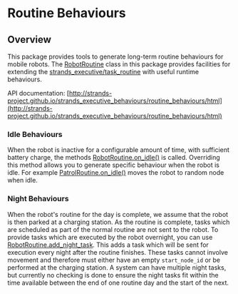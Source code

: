 # Routine Behaviours

## Overview

This package provides tools to generate long-term routine behaviours for mobile robots. The [RobotRoutine](http://strands-project.github.io/strands_executive_behaviours/routine_behaviours/html/classroutine__behaviours_1_1robot__routine_1_1RobotRoutine.html) class in this package provides facilities for extending the [strands_executive/task_routine](https://github.com/strands-project/strands_executive/blob/hydro-release/README.md#creating-a-routine) with useful runtime behaviours. 

API documentation: [http://strands-project.github.io/strands_executive_behaviours/routine_behaviours/html](http://strands-project.github.io/strands_executive_behaviours/routine_behaviours/html)

### Idle Behaviours 

When the robot is inactive for a configurable amount of time, with sufficient battery charge, the methods [RobotRoutine.on_idle()](http://strands-project.github.io/strands_executive_behaviours/routine_behaviours/html/classroutine__behaviours_1_1robot__routine_1_1RobotRoutine.html#ab43e703d3745fab4ec8fab1053f91fe0) is called. Overriding this method allows you to generate specific behaviour when the robot is idle. For example [PatrolRoutine.on_idle()](http://strands-project.github.io/strands_executive_behaviours/routine_behaviours/html/classroutine__behaviours_1_1patrol__routine_1_1PatrolRoutine.html#ab93069ea912aa072520d33f6fdf670fa) moves the robot to random node when idle.


### Night Behaviours

When the robot's routine for the day is complete, we assume that the robot is then parked at a charging station. As the routine is complete, tasks which are scheduled as part of the normal routine are not sent to the robot. To provide tasks which are executed by the robot overnight, you can use [RobotRoutine.add_night_task](http://strands-project.github.io/strands_executive_behaviours/routine_behaviours/html/classroutine__behaviours_1_1robot__routine_1_1RobotRoutine.html#a0c405cb08cac81f6f3905f1897b4bb8a). This adds a task which will be sent for execution every night after the routine finishes. These tasks cannot involve movement and therefore must either have an empty `start_node_id` or be performed at the charging station. A system can have multiple night tasks, but currently no checking is done to ensure the night tasks fit within the time available between the end of one routine day and the start of the next.